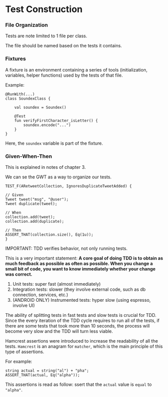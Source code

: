 # Test Construction

### File Organization

Tests are note limited to 1 file per class.

The file should be named based on the tests it contains.


### Fixtures

A fixture is an environment containing a series of tools (initialization, 
variables, helper functions) used by the tests of that file.

Example:
```
@RunWith(...)
class SoundexClass {

    val soundex = Soundex()

    @Test
    fun verifyFirstCharacter_isLetter() {
        soundex.encode("...")
    }
}
```

Here, the `soundex` variable is part of the fixture.

### Given-When-Then

This is explained in notes of chapter 3.

We can se the GWT as a way to organize our tests.

```
TEST_F(ARetweetCollection, IgnoresDuplicateTweetAdded) {

// Given 
Tweet tweet("msg", "@user");
Tweet duplicate(tweet);

// When
collection.add(tweet);
collection.add(duplicate);

// Then
ASSERT_THAT(collection.size(), Eq(1u));
}
```

IMPORTANT: TDD verifies behavior, not only running tests.

This is a very important statement:
**A core goal of doing TDD is to obtain as much feedback as possible as often as possible.
When you change a small bit of code, you want to know immediately whether your change was correct.**

1. Unit tests: super fast (almost immediately)
2. Integration tests: slower (they involve external code, such as db connection, services, etc.)
3. (ANDROID ONLY) Instrumented tests: hyper slow (using espresso, involve UI)

The ability of splitting tests in fast tests and slow tests is crucial for TDD. Since
the every iteration of the TDD cycle requires to run all of the tests, if there are some
tests that took more than 10 seconds, the process will become very slow and the TDD will turn
less viable.

Hamcrest assertions were introduced to increase the readability of all the tests. `Hamcrest`
is an anagram for `matcher`, which is the main principle of this type of assertions.

For example:

```
string actual = string("al") + "pha";
ASSERT_THAT(actual, Eq("alpha"));
```

This assertions is read as follow: ssert that the `actual` value is `equal` to `"alpha"`.
